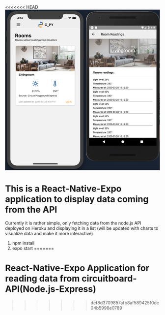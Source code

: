 <<<<<<< HEAD
![iOS and Androind application](application.png)

# This is a React-Native-Expo application to display data coming from the API

Currently it is rather simple, only fetching data from the node.js API deployed on Heroku and displaying it in a list
(will be updated with charts to visualize data and make it more interactive)

1. npm install
2. expo start
=======
# React-Native-Expo Application for reading data from circuitboard-API(Node.js-Express)
>>>>>>> def8d3709857afb8af589425f0de04b5998e0789

